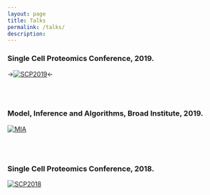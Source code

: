 ```yaml
---
layout: page
title: Talks
permalink: /talks/
description:
---
```


### Single Cell Proteomics Conference, 2019.

->[![SCP2019](http://img.youtube.com/vi/mz6Yq2XSu-8/0.jpg)](http://www.youtube.com/watch?v=mz6Yq2XSu-8 "Designing Single Cell Experiments")<-

<br/><br/>

### Model, Inference and Algorithms, Broad Institute, 2019.

[![MIA](http://img.youtube.com/vi/P0-_gDUNikc/0.jpg)](http://www.youtube.com/watch?v=P0-_gDUNikc "Quantifying proteins by mass spec")


<br/><br/>

### Single Cell Proteomics Conference, 2018.

[![SCP2018](http://img.youtube.com/vi/w48VxHymqo0/0.jpg)](http://www.youtube.com/watch?v=w48VxHymqo0 "Automated sample prep for single cell proteomics")


<br/><br/>

